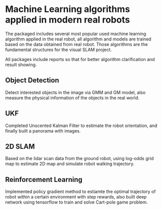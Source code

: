 # Machine Learning algorithms applied in modern real robots

The packaged includes several most popular used machine learning algorithm applied in the real robot, all algorithm 
and models are trained based on the data obtained from real robot. Those algorithms are the fundamental structures for the visual SLAM project. 

All packages include reports so that for better algorithm clarification and result showing.

Object Detection
----------------

Detect interested objects in the image via GMM and GM model, also measure the physical information of the objects in the real world.

UKF
---

Completed Unscented Kalman Filter to estimate the robot orientation, and finally built a panorama with images.

2D SLAM
-------

Based on the lidar scan data from the ground robot, using log-odds grid map to estimate 2D map and simulate robot walking trajectory.

Reinforcement Learning
----------------------

Implemented policy gradient method to estiamte the optimal trajectory of robot within a certain environment with step rewards, also built 
deep network using tensorflow to train and solve Cart-pole game problem.
